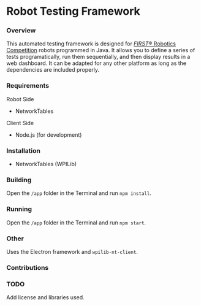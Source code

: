 # Robot Testing Framework

### Overview
This automated testing framework is designed for [*FIRST*® Robotics Competition](https://firstinspires.org/) robots programmed in Java. It allows you to define a series of tests programatically, run them sequentially, and then display results in a web dashboard. It can be adapted for any other platform as long as the dependencies are included properly.

### Requirements
Robot Side
- NetworkTables

Client Side
- Node.js (for development)

### Installation
- NetworkTables (WPILib)

### Building
Open the `/app` folder in the Terminal and run `npm install`.

### Running
Open the `/app` folder in the Terminal and run `npm start`.

### Other
Uses the Electron framework and `wpilib-nt-client`.

### Contributions

### TODO

Add license and libraries used.

